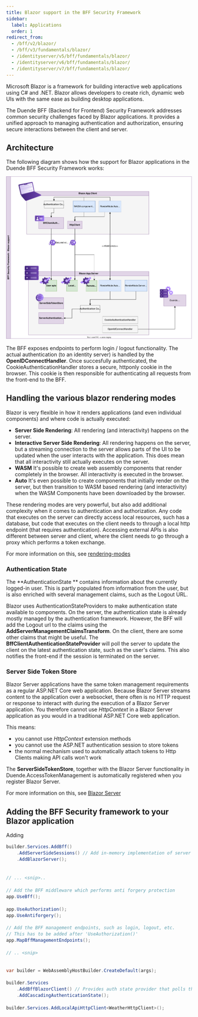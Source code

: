 ```yaml
---
title: Blazor support in the BFF Security Framework
sidebar:
  label: Applications
  order: 1
redirect_from:
  - /bff/v2/blazor/
  - /bff/v3/fundamentals/blazor/
  - /identityserver/v5/bff/fundamentals/blazor/
  - /identityserver/v6/bff/fundamentals/blazor/
  - /identityserver/v7/bff/fundamentals/blazor/
---
```


Microsoft Blazor is a framework for building interactive web applications using C# and .NET. Blazor allows developers to create rich, dynamic web UIs with the same ease as building desktop applications. 

The Duende BFF (Backend for Frontend) Security Framework addresses common security challenges faced by Blazor applications. It provides a unified approach to managing authentication and authorization, ensuring secure interactions between the client and server. 

## Architecture

The following diagram shows how the support for Blazor applications in the Duende BFF Security Framework works:

![blazor-architecture](../../images/bff_blazor.svg)

The BFF exposes endpoints to perform login / logout functionality. The actual authentication (to an identity server) is handled by the **OpenIDConnectHandler**. Once succesfully authenticated, the CookieAuthenticationHandler stores a secure, httponly cookie in the browser. This cookie is then responsible for authenticating all requests from the front-end to the BFF. 

## Handling the various blazor rendering modes

Blazor is very flexible in how it renders applications (and even individual components) and where code is actually executed:

* **Server Side Rendering**: All rendering (and interactivity) happens on the server. 
* **Interactive Server Side Rendering**: All rendering happens on the server, but a streaming connection to the server allows parts of the UI to be updated when the user interacts with the application. This does mean that all interactivity still actually executes on the server. 
* **WASM** It's possible to create web assembly components that render completely in the browser. All interactivity is executed in the browser. 
* **Auto** It's even possible to create components that initially render on the server, but then transition to WASM based rendering (and interactivity) when the WASM Components have been downloaded by the browser. 

These rendering modes are very powerful, but also add additional complexity when it comes to authentication and authorization. Any code that executes on the server can directly access local resources, such has a database, but code that executes on the client needs to through a local http endpoint (that requires authentication). Accessing external APIs is also different between server and client, where the client needs to go through a proxy which performs a token exchange. 

For more information on this, see [rendering-modes](/bff/fundamentals/blazor/rendering-modes)

### Authentication State
The **AuthenticationState ** contains information about the currently logged-in user. This is partly populated from information from the user, but is also enriched with several management claims, such as the Logout URL. 

Blazor uses AuthenticationStateProviders to make authentication state available to components. On the server, the authentication state is already mostly managed by the authentication framework. However, the BFF will add the Logout url to the claims using the **AddServerManagementClaimsTransform**.  On the client, there are some other claims that might be useful. The **BffClientAuthenticationStateProvider** will poll the server to update the client on the latest authentication state, such as the user's claims. This also notifies the front-end if the session is terminated on the server. 

### Server Side Token Store

Blazor Server applications have the same token management requirements as a regular ASP.NET Core web application. Because Blazor Server streams content to the application over a websocket, there often is no HTTP request or response to interact with during the execution of a Blazor Server application. You therefore cannot use *HttpContext* in a Blazor Server application as you would in a traditional ASP.NET Core web application.

This means:

* you cannot use *HttpContext* extension methods
* you cannot use the ASP.NET authentication session to store tokens
* the normal mechanism used to automatically attach tokens to Http Clients making API calls won't work

The **ServerSideTokenStore**, together with the Blazor Server functionality in Duende.AccessTokenManagement is automatically registered when you register Blazor Server. 

For more information on this, see [Blazor Server](/accesstokenmanagement/blazor-server/)

## Adding the BFF Security framework to your Blazor application

Adding 

```csharp
builder.Services.AddBff()
    .AddServerSideSessions() // Add in-memory implementation of server side sessions
    .AddBlazorServer();


// ... <snip>..

// Add the BFF middleware which performs anti forgery protection
app.UseBff();

app.UseAuthorization();
app.UseAntiforgery();

// Add the BFF management endpoints, such as login, logout, etc.
// This has to be added after 'UseAuthorization()'
app.MapBffManagementEndpoints();

// .. <snip>
```

```csharp

var builder = WebAssemblyHostBuilder.CreateDefault(args);

builder.Services
    .AddBffBlazorClient() // Provides auth state provider that polls the /bff/user endpoint
    .AddCascadingAuthenticationState();

builder.Services.AddLocalApiHttpClient<WeatherHttpClient>();

```